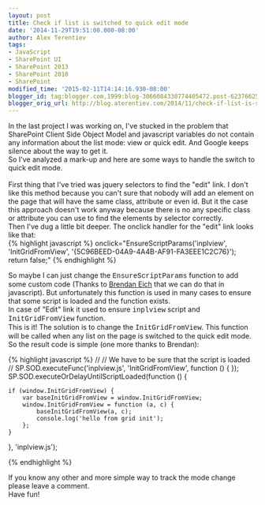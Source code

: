 ```yaml
---
layout: post
title: Check if list is switched to quick edit mode
date: '2014-11-29T19:51:00.000-08:00'
author: Alex Terentiev
tags:
- JavaScript
- SharePoint UI
- SharePoint 2013
- SharePoint 2010
- SharePoint
modified_time: '2015-02-11T14:14:16.930-08:00'
blogger_id: tag:blogger.com,1999:blog-3066084330774405472.post-6237662530007626048
blogger_orig_url: http://blog.aterentiev.com/2014/11/check-if-list-is-switched-to-quick-edit.html
---
```


<div dir="ltr" style="text-align: left;" trbidi="on">In the last project I was working on, I've stucked in the problem that SharePoint Client Side Object Model and javascript variables do not contain any information about the list mode: view or quick edit. And Google keeps silence about the way to get it.<br />So I've analyzed a mark-up and here are some ways to handle the switch to quick edit mode.<br /><br /><a name='more'></a>First thing that I've tried was jquery selectors to find the "edit" link. I don't like this method because you can't sure that nobody will add an element on the page that will have the same class, attribute or even id. But it the case this approach doesn't work anyway because there is no any specific class or attribute you can use to find the elements by selector correctly.<br />Then I've dug a little bit deeper. The onclick handler for the "edit" link looks like that: <br />

<div markdown="1">
{% highlight javascript %}
onclick="EnsureScriptParams('inplview', 'InitGridFromView', '{5C96BEED-04A9-4A4B-AF91-FA3EEE1C2C76}'); return false;"
{% endhighlight %}
</div>

So maybe I can just change the <span style="font-family: Courier New, Courier, monospace;">EnsureScriptParams</span>&nbsp;function to add some custom code (Thanks to&nbsp;<a href="http://en.wikipedia.org/wiki/Brendan_Eich" target="_blank">Brendan Eich</a>&nbsp;that we can do that in javascript). But unfortunately this function is used in many cases to ensure that some script is loaded and the function exists.<br />In case of "Edit" link it used to ensure <span style="font-family: Courier New, Courier, monospace;">inplview</span>&nbsp;script and <span style="font-family: Courier New, Courier, monospace;">InitGridFromView</span>&nbsp;function.<br />This is it! The solution is to change the <span style="font-family: Courier New, Courier, monospace;">InitGridFromView</span>. This function will be called when any list on the page is switched to the quick edit mode.<br />So the result code is simple (one more thanks to Brendan): <br />
<div markdown="1">
{% highlight javascript %}
//
// We have to be sure that the script is loaded
//
SP.SOD.executeFunc('inplview.js', 'InitGridFromView', function () { });
SP.SOD.executeOrDelayUntilScriptLoaded(function () {

    if (window.InitGridFromView) {
        var baseInitGridFromView = window.InitGridFromView;
        window.InitGridFromView = function (a, c) {
            baseInitGridFromView(a, c);
            console.log('hello from grid init');
        };
    }
}, 'inplview.js');

{% endhighlight %}
</div>
If you know any other and more simple way to track the mode change please leave a comment.<br />Have fun!</div>